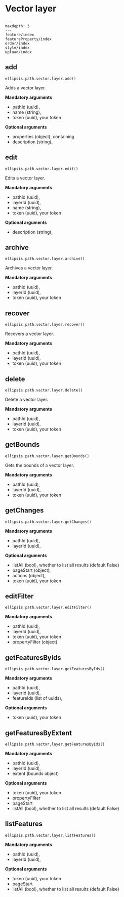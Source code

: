 # Vector layer


```{toctree}
---
maxdepth: 3
---
feature/index
featureProperty/index
order/index
style/index
upload/index
```

## add

    ellipsis.path.vector.layer.add()

Adds a vector layer.

**Mandatory arguments**
- pathId (uuid),
- name (string),
- token (uuid), your token

**Optional arguments**
- properties (object), containing
- description (string), 

## edit

    ellipsis.path.vector.layer.edit()

Edits a vector layer.

**Mandatory arguments**
- pathId (uuid),
- layerId (uuid),
- name (string),
- token (uuid), your token

**Optional arguments**
- description (string), 

## archive

    ellipsis.path.vector.layer.archive()

Archives a vector layer.

**Mandatory arguments**
- pathId (uuid),
- layerId (uuid),
- token (uuid), your token

## recover

    ellipsis.path.vector.layer.recover()

Recovers a vector layer.

**Mandatory arguments**
- pathId (uuid),
- layerId (uuid),
- token (uuid), your token

## delete

    ellipsis.path.vector.layer.delete()

Delete a vector layer.

**Mandatory arguments**
- pathId (uuid),
- layerId (uuid),
- token (uuid), your token

## getBounds

    ellipsis.path.vector.layer.getBounds()

Gets the bounds of a vector layer.

**Mandatory arguments**
- pathId (uuid),
- layerId (uuid),
- token (uuid), your token

## getChanges

    ellipsis.path.vector.layer.getChanges()

**Mandatory arguments**
- pathId (uuid),
- layerId (uuid),

**Optional arguments**
- listAll (bool), whether to list all results (default False)
- pageStart (object),
- actions (object),
- token (uuid), your token

## editFilter

    ellipsis.path.vector.layer.editFilter()

**Mandatory arguments**
- pathId (uuid),
- layerId (uuid),
- token (uuid), your token
- propertyFilter (object)

## getFeaturesByIds

    ellipsis.path.vector.layer.getFeaturesByIds()

**Mandatory arguments**
- pathId (uuid),
- layerId (uuid),
- featureIds (list of uuids),

**Optional arguments**
- token (uuid), your token

## getFeaturesByExtent

    ellipsis.path.vector.layer.getFeaturesByIds()

**Mandatory arguments**
- pathId (uuid),
- layerId (uuid),
- extent (bounds object)

**Optional arguments**
- token (uuid), your token
- propertyFilter
- pageStart
- listAll (bool), whether to list all results (default False)

## listFeatures

    ellipsis.path.vector.layer.listFeatures()

**Mandatory arguments**
- pathId (uuid),
- layerId (uuid),

**Optional arguments**
- token (uuid), your token
- pageStart
- listAll (bool), whether to list all results (default False)